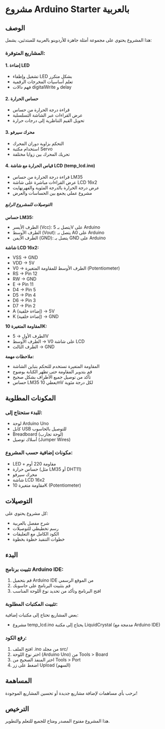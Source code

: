 # مشروع Arduino Starter بالعربية

## الوصف
هذا المشروع يحتوي على مجموعة أمثلة جاهزة للأردوينو بالعربية للمبتدئين، يشمل:

### المشاريع المتوفرة:

#### 1. إضاءة LED
- تشغيل وإطفاء LED بشكل متكرر
- تعلم أساسيات المخرجات الرقمية
- فهم دالات digitalWrite و delay

#### 2. حساس الحرارة
- قراءة درجة الحرارة من حساس
- عرض القراءات عبر الشاشة التسلسلية
- تحويل القيم التناظرية إلى درجات حرارة

#### 3. محرك سيرفو
- التحكم بزاوية دوران المحرك
- استخدام مكتبة Servo
- تحريك المحرك بين زوايا مختلفة

#### 4. قياس الحرارة مع شاشة LCD (temp_lcd.ino)
- قراءة درجة الحرارة من حساس LM35
- عرض القراءات مباشرة على شاشة LCD 16x2
- عرض درجة الحرارة بالدرجة المئوية والفهرنهايت
- مشروع عملي يجمع بين الحساسات والعرض

##### التوصيلات للمشروع الرابع:
**حساس LM35:**
- الطرف الأيسر (Vcc): يتصل بـ 5V على Arduino
- الطرف الأوسط (Vout): يتصل بـ A0 على Arduino
- الطرف الأيمن (GND): يتصل بـ GND على Arduino

**شاشة LCD 16x2:**
- VSS → GND
- VDD → 5V
- V0 → الطرف الأوسط للمقاومة المتغيرة (Potentiometer)
- RS → Pin 12
- RW → GND
- E → Pin 11
- D4 → Pin 5
- D5 → Pin 4
- D6 → Pin 3
- D7 → Pin 2
- A (إضاءة خلفية) → 5V
- K (إضاءة خلفية) → GND

**المقاومة المتغيرة 10K:**
- الطرف الأول → 5V
- الطرف الأوسط → V0 على شاشة LCD
- الطرف الثالث → GND

**ملاحظات مهمة:**
- المقاومة المتغيرة تستخدم للتحكم بتباين الشاشة
- قم بتدوير المقاومة حتى تظهر الكتابة بوضوح
- تأكد من توصيل جميع الأطراف بشكل صحيح
- حساس LM35 يعطي 10mV لكل درجة مئوية

## المكونات المطلوبة

### للبدء ستحتاج إلى:
- لوحة Arduino Uno
- كابل USB للتوصيل بالحاسوب
- Breadboard (لوحة تجارب)
- أسلاك توصيل (Jumper Wires)

### مكونات إضافية حسب المشروع:
- LED + مقاومة 220 أوم
- حساس حرارة (مثل LM35 أو DHT11)
- محرك سيرفو
- شاشة LCD 16x2
- مقاومة متغيرة 10K (Potentiometer)

## التوصيلات

كل مشروع يحتوي على:
- شرح مفصل بالعربية
- رسم تخطيطي للتوصيلات
- الكود الكامل مع التعليقات
- خطوات التنفيذ خطوة بخطوة

## البدء

### تثبيت برنامج Arduino IDE:
1. قم بتحميل Arduino IDE من الموقع الرسمي
2. قم بتثبيت البرنامج على حاسوبك
3. افتح البرنامج وتأكد من تحديد نوع اللوحة المناسب

### تثبيت المكتبات المطلوبة:
بعض المشاريع تحتاج إلى مكتبات إضافية:
- مشروع temp_lcd.ino يحتاج إلى مكتبة LiquidCrystal (مدمجة مع Arduino IDE)

### رفع الكود:
1. افتح الملف .ino من مجلد src/
2. اختر نوع اللوحة (Arduino Uno) من Tools > Board
3. اختر المنفذ الصحيح من Tools > Port
4. اضغط على زر Upload (السهم)

## المساهمة

نرحب بأي مساهمات لإضافة مشاريع جديدة أو تحسين المشاريع الموجودة!

## الترخيص

هذا المشروع مفتوح المصدر ومتاح للجميع للتعلم والتطوير.
